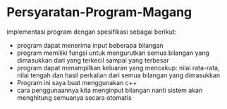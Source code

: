 # Persyaratan-Program-Magang
implementasi program dengan spesifikasi sebagai berikut: 
- program dapat menerima input beberapa bilangan 
- program memiliki fungsi untuk mengurutkan semua bilangan yang dimasukkan dari yang terkecil sampai yang terbesar 
- program dapat menampilkan keluaran yang mencakup: nilai rata-rata, nilai tengah dan hasil perkalian dari semua bilangan yang dimasukkan
- Program ini saya buat menggunakan c++
- cara penggunaannya kita menginput bilangan nanti sistem akan menghitung semuanya secara otomatis
